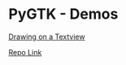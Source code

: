 

# PyGTK - Demos


[Drawing on a Textview](./Text/View/Drawing/TOC.md)

[Repo Link](https://github.com/Acry/PyGTK)